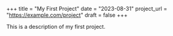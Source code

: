 +++
title = "My First Project"
date = "2023-08-31"
project_url = "https://example.com/project"
draft = false
+++

This is a description of my first project.
